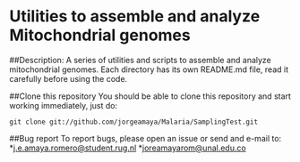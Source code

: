 # Utilities to assemble and analyze Mitochondrial genomes 

##Description: 
A series of utilities and scripts to assemble and analyze mitochondrial genomes. Each directory has its own README.md file, read it carefully before using the code.

##Clone this repository
You should be able to clone this repository and start working immediately, just do:

```
git clone git://github.com/jorgeamaya/Malaria/SamplingTest.git
```

##Bug report
To report bugs, please open an issue or send and e-mail to:
*j.e.amaya.romero@student.rug.nl
*joreamayarom@unal.edu.co
